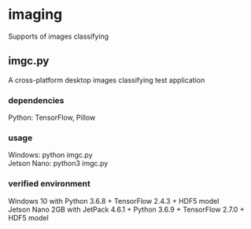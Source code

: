 # imaging
Supports of images classifying

## imgc.py
A cross-platform desktop images classifying test application

### dependencies
Python: TensorFlow, Pillow

### usage
Windows: python imgc.py<br>
Jetson Nano: python3 imgc.py

### verified environment
Windows 10 with Python 3.6.8 + TensorFlow 2.4.3 + HDF5 model<br>
Jetson Nano 2GB with JetPack 4.6.1 + Python 3.6.9 + TensorFlow 2.7.0 + HDF5 model

